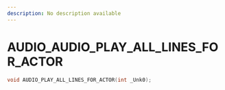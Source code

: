 ```yaml
---
description: No description available 
---
```


# AUDIO\_AUDIO_PLAY_ALL_LINES_FOR_ACTOR

```cpp
void AUDIO_PLAY_ALL_LINES_FOR_ACTOR(int _Unk0);
```